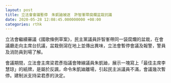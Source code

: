 ```yaml
---
layout: post
title: 立法會會議暫停　朱凱廸被逐　許智峯帶腐爛盆栽抗議
date: 2020-05-28 12:08:45.000000000 +08:00
categories: rthk
---
```


立法會繼續審議《國歌條例草案》，民主黨議員許智峯帶同一袋腐爛的盆栽，在會議廳走向主席台抗議，盆栽倒瀉在地上並傳出異味，立法會暫停會議及報警，警員及消防員到場了解。

會議期間，立法會主席梁君彥指議會陣線議員朱凱廸，展示一塊寫上「最佳主席李慧琼」的紙牌，是屬於反諷，命令朱凱廸離場，引起民主派議員不滿，會議幾次暫停。建制派支持梁君彥的決定。
